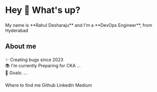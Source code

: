 <h1 align="left">Hey 👋 What's up?</h1>

###

<p align="left">My name is **Rahul Desharaju** and I'm a **DevOps Engineer**, from Hyderabad</p>

###

<h2 align="left">About me</h2>

###

<p align="left">✨ Creating bugs since 2023<br>📚 I'm currently Preparing for CKA ...<br>🎯 Goals: ...<br></p>

###

Where to find me
Github LinkedIn Medium



